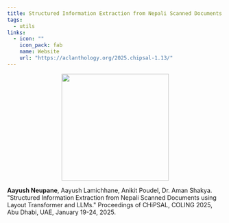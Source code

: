 ```yaml
---
title: Structured Information Extraction from Nepali Scanned Documents using Layout Transformer and LLMs
tags:
  - utils
links:
  - icon: ""
    icon_pack: fab
    name: Website
    url: "https://aclanthology.org/2025.chipsal-1.13/"
---
```


<p align="center">
<img src="https://aclanthology.org/images/acl-logo.svg" width="250"/>
</p>

**Aayush Neupane**, Aayush Lamichhane, Anikit Poudel, Dr. Aman Shakya. "Structured Information Extraction from Nepali Scanned Documents using Layout Transformer and LLMs." Proceedings of CHiPSAL, COLING 2025, Abu Dhabi, UAE, January 19-24, 2025.